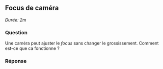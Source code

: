 ## Focus de caméra

*Durée: 2m*

### Question

Une caméra peut ajuster le *focus* sans changer le grossissement.  Comment est-ce que ca fonctionne ?

### Réponse

